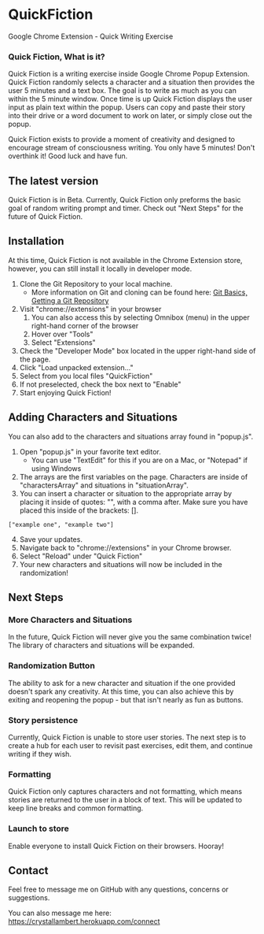 # QuickFiction
Google Chrome Extension - Quick Writing Exercise

### Quick Fiction, What is it?

Quick Fiction is a writing exercise inside Google Chrome Popup Extension. Quick Fiction randomly selects a character and a situation then provides the user 5 minutes and a text box. The goal is to write as much as you can within the 5 minute window. Once time is up Quick Fiction displays the user input as plain text within the popup. Users can copy and paste their story into their drive or a word document to work on later, or simply close out the popup.

Quick Fiction exists to provide a moment of creativity and designed to encourage stream of consciousness writing. You only have 5 minutes! Don't overthink it! Good luck and have fun.


## The latest version

Quick Fiction is in Beta. Currently, Quick Fiction only preforms the basic goal of random writing prompt and timer. Check out "Next Steps" for the future of Quick Fiction.

## Installation

At this time, Quick Fiction is not available in the Chrome Extension store, however, you can still install it locally in developer mode.

1. Clone the Git Repository to your local machine.
    * More information on Git and cloning can be found here: [Git Basics, Getting a Git Repository](https://git-scm.com/book/en/v2/Git-Basics-Getting-a-Git-Repository)
2. Visit "chrome://extensions" in your browser
    1. You can also access this by selecting Omnibox (menu) in the upper right-hand corner of the browser
    2. Hover over "Tools"
    3. Select "Extensions"
3. Check the "Developer Mode" box located in the upper right-hand side of the page.
4. Click "Load unpacked extension..."
5. Select from you local files "QuickFiction"
6. If not preselected, check the box next to "Enable"
7. Start enjoying Quick Fiction!


## Adding Characters and Situations

You can also add to the characters and situations array found in "popup.js".

1. Open "popup.js" in your favorite text editor.
    * You can use "TextEdit" for this if you are on a Mac, or "Notepad" if using Windows
2. The arrays are the first variables on the page. Characters are inside of "charactersArray" and situations in "situationArray".
3. You can insert a character or situation to the appropriate array by placing it inside of quotes: "", with a comma after. Make sure you have placed this inside of the brackets: [].
  ```
  ["example one", "example two"]
  ```
4. Save your updates.
5. Navigate back to "chrome://extensions" in your Chrome browser.
6. Select "Reload" under "Quick Fiction"
7. Your new characters and situations will now be included in the randomization!


## Next Steps

### More Characters and Situations

In the future, Quick Fiction will never give you the same combination twice! The library of characters and situations will be expanded.

### Randomization Button  

The ability to ask for a new character and situation if the one provided doesn't spark any creativity. At this time, you can also achieve this by exiting and reopening the popup - but that isn't nearly as fun as buttons.

### Story persistence

Currently, Quick Fiction is unable to store user stories. The next step is to create a hub for each user to revisit past exercises, edit them, and continue writing if they wish.

### Formatting

Quick Fiction only captures characters and not formatting, which means stories are returned to the user in a block of text. This will be updated to keep line breaks and common formatting.

### Launch to store  

Enable everyone to install Quick Fiction on their browsers. Hooray!


## Contact    

Feel free to message me on GitHub with any questions, concerns or suggestions.

You can also message me here:
https://crystallambert.herokuapp.com/connect
